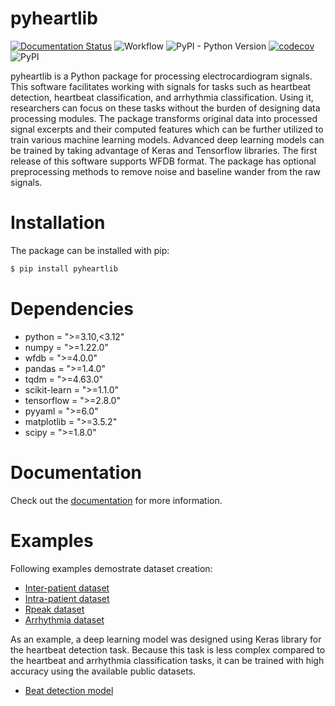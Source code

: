 # pyheartlib

[![Documentation Status](https://readthedocs.org/projects/pyheartlib/badge/?version=latest)](https://pyheartlib.readthedocs.io/en/latest/?badge=latest)
![Workflow](https://github.com/devnums/pyheartlib/actions/workflows/ci-cd-main.yml/badge.svg?branch=main)
![PyPI - Python Version](https://img.shields.io/pypi/pyversions/pyheartlib)
[![codecov](https://codecov.io/gh/devnums/pyheartlib/branch/main/graph/badge.svg?token=6IB18KL3E9)](https://codecov.io/gh/devnums/pyheartlib)
![PyPI](https://img.shields.io/pypi/v/pyheartlib?color=blue)


pyheartlib is a Python package for processing electrocardiogram signals. This software facilitates working with signals for tasks such as heartbeat detection, heartbeat classification, and arrhythmia classification. Using it, researchers can focus on these tasks without the burden of designing data processing modules. The package transforms original data into processed signal excerpts and their computed features which can be further utilized to train various machine learning models. Advanced deep learning models can be trained by taking advantage of Keras and Tensorflow libraries. The first release of this software supports WFDB format. The package has optional preprocessing methods to remove noise and baseline wander from the raw signals.

# Installation

The package can be installed with pip:

```bash
$ pip install pyheartlib
```

# Dependencies

* python = ">=3.10,<3.12"
* numpy = ">=1.22.0"
* wfdb = ">=4.0.0"
* pandas = ">=1.4.0"
* tqdm = ">=4.63.0"
* scikit-learn = ">=1.1.0"
* tensorflow = ">=2.8.0"
* pyyaml = ">=6.0"
* matplotlib = ">=3.5.2"
* scipy = ">=1.8.0"

# Documentation

Check out the [documentation](https://pyheartlib.readthedocs.io) for more information.

# Examples

Following examples demostrate dataset creation:

* [Inter-patient dataset](https://github.com/devnums/pyheartlib/blob/main/examples/dataset/make_dataset_inter.py) <br>
* [Intra-patient dataset](https://github.com/devnums/pyheartlib/blob/main/examples/dataset/make_dataset_intra.py) <br>
* [Rpeak dataset](https://github.com/devnums/pyheartlib/blob/main/examples/dataset/make_dataset_rpeak.py) <br>
* [Arrhythmia dataset](https://github.com/devnums/pyheartlib/blob/main/examples/dataset/make_dataset_arrhythmia.py) <br>

As an example, a deep learning model was designed using Keras library for the heartbeat detection task. Because this task is less complex compared to the heartbeat and arrhythmia classification tasks, it can be trained with high accuracy using the available public datasets. 

* [Beat detection model](https://github.com/devnums/pyheartlib/blob/main/examples/model/README.md)